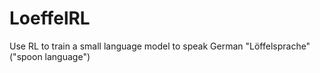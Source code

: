 # LoeffelRL
Use RL to train a small language model to speak German "Löffelsprache" ("spoon language")
